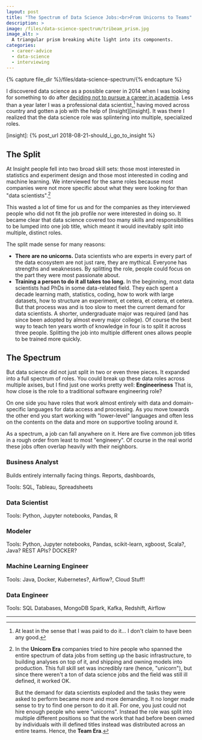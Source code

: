 ```yaml
---
layout: post
title: "The Spectrum of Data Science Jobs:<br>From Unicorns to Teams"
description: >
image: /files/data-science-spectrum/tribeam_prism.jpg
image_alt: >
  A triangular prism breaking white light into its components.
categories:
  - career-advice
  - data-science
  - interviewing
---
```


{% capture file_dir %}/files/data-science-spectrum/{% endcapture %}

I discovered data science as a possible career in 2014 when I was looking for
something to do after [deciding not to pursue a career in academia][phd]. Less
than a year later I was a professional data scientist,[^pro] having moved
across country and gotten a job with the help of [Insight][insight]. It was
there I realized that the data science role was splintering into multiple,
specialized roles.

[phd]: /blog/should-i-get-a-phd/#but-there-are-no-jobs
[insight]: {% post_url 2018-08-21-should_i_go_to_insight %}

## The Split

At Insight people fell into two broad skill sets: those most interested in
statistics and experiment design and those most interested in coding and
machine learning. We interviewed for the same roles because most companies
were not more specific about what they were looking for than "data <span
class="nowrap">scientists".[^unicorn]</span>

This wasted a lot of time for us and for the companies as they interviewed
people who did not fit the job profile nor were interested in doing so.
It became clear that data science covered too many skills and responsibilities
to be lumped into one job title, which meant it would inevitably split into
multiple, distinct roles.

The split made sense for many reasons:

- **There are no unicorns.** Data scientists who are experts in every part of
  the data ecosystem are not just rare, they are mythical. Everyone has
  strengths and weaknesses. By splitting the role, people could focus on the
  part they were most passionate about.
- **Training a person to do it all takes too long.** In the beginning, most
  data scientists had PhDs in some data-related field. They each spent a
  decade learning math, statistics, coding, how to work with large datasets,
  how to structure an experiment, et cetera, et cetera, et cetera. But that
  process was and is too slow to meet the current demand for data scientists.
  A shorter, undergraduate major was required (and has since been adopted by
  almost every major college). Of course the best way to teach ten years worth
  of knowledge in four is to split it across three people. Splitting the job
  into multiple different ones allows people to be trained more quickly.

## The Spectrum

But data science did not just split in two or even three pieces. It expanded
into a full spectrum of roles. You could break up these data roles across
multiple axises, but I find just one works pretty well: **Engineeriness**
That is, how close is the role to a traditional software engineering role?

On one side you have roles that work almost entirely with data and
domain-specific languages for data access and processing. As you move towards
the other end you start working with "lower-level" languages and often less on
the contents on the data and more on supportive tooling around it.

As a spectrum, a job can fall anywhere on it. Here are five common job
titles in a rough order from least to most "engineery". Of course in the real
world these jobs often overlap heavily with their neighbors.

### Business Analyst

Builds entirely internally facing things. Reports, dashboards,

Tools: SQL, Tableau, Spreadsheets

### Data Scientist

Tools: Python, Jupyter notebooks, Pandas, R

### Modeler

Tools: Python, Jupyter notebooks, Pandas, scikit-learn, xgboost, Scala?, Java?
REST APIs? DOCKER?

### Machine Learning Engineer

Tools: Java, Docker, Kubernetes?, Airflow?, Cloud Stuff!

### Data Engineer

Tools: SQL Databases, MongoDB Spark, Kafka, Redshift, Airflow


---
[^pro]: At least in the sense that I was paid to do it... I don't claim to
        have been any good.

[^unicorn]: In the **Unicorn Era** companies tried to hire people who spanned
    the entire spectrum of data jobs from setting up the basic infrastructure,
    to building analyses on top of it, and shipping and owning models into
    production. This full skill set was incredibly rare (hence, "unicorn"),
    but since there weren't a ton of data science jobs and the field was still
    ill defined, it worked OK.

    But the demand for data scientists exploded and the tasks they were asked
    to perform became more and more demanding. It no longer made sense to try
    to find one person to do it all. For one, you just could not hire enough
    people who were "unicorns". Instead the role was split into multiple
    different positions so that the work that had before been owned by
    individuals with ill defined titles instead was distributed across an
    entire teams. Hence, the **Team Era**.
